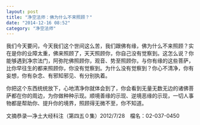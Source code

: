 ```yaml
---
layout: post
title: "净空法师：佛为什么不来照顾？"
date: "2014-12-16 08:52"
category: "净空法师"
---
```


我们今天要问，今天我们这个世间这么苦，我们跟佛有缘，佛为什么不来照顾？实在是你的业障太重，佛来照顾了，天天照顾你，你自己没有觉察到。这怎么说？你能够遇到净宗法门，阿弥陀佛照顾你，观音、势至照顾你，与你有缘的这些菩萨，比你早往生的都来照顾你，你没有觉察到。为什么没有觉察到？你心不清净，你有妄想，你有杂念、有邪知邪见、有分别执着。
 
你把这个东西统统放下，心地清净你就体会到了，你会看到无量无数无边的诸佛菩萨都在你的周边，为你做种种示现。顺境善缘的示现、逆境恶缘的示现，一切人事物都是帮助你、提升你的境界，照顾得无微不至，你不知道。

文摘恭录—净土大经科注（第四五０集）2012/7/28　檔名：02-037-0450
